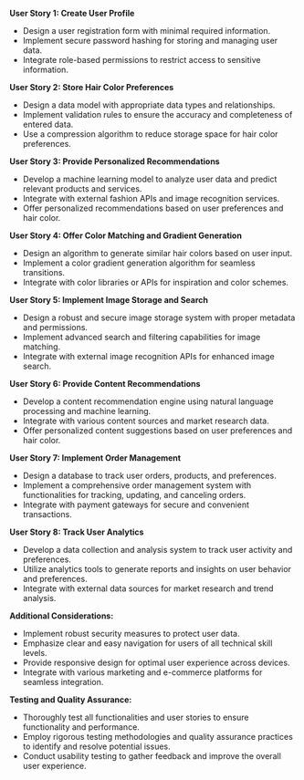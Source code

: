 **User Story 1: Create User Profile**

* Design a user registration form with minimal required information.
* Implement secure password hashing for storing and managing user data.
* Integrate role-based permissions to restrict access to sensitive information.

**User Story 2: Store Hair Color Preferences**

* Design a data model with appropriate data types and relationships.
* Implement validation rules to ensure the accuracy and completeness of entered data.
* Use a compression algorithm to reduce storage space for hair color preferences.

**User Story 3: Provide Personalized Recommendations**

* Develop a machine learning model to analyze user data and predict relevant products and services.
* Integrate with external fashion APIs and image recognition services.
* Offer personalized recommendations based on user preferences and hair color.

**User Story 4: Offer Color Matching and Gradient Generation**

* Design an algorithm to generate similar hair colors based on user input.
* Implement a color gradient generation algorithm for seamless transitions.
* Integrate with color libraries or APIs for inspiration and color schemes.

**User Story 5: Implement Image Storage and Search**

* Design a robust and secure image storage system with proper metadata and permissions.
* Implement advanced search and filtering capabilities for image matching.
* Integrate with external image recognition APIs for enhanced image search.

**User Story 6: Provide Content Recommendations**

* Develop a content recommendation engine using natural language processing and machine learning.
* Integrate with various content sources and market research data.
* Offer personalized content suggestions based on user preferences and hair color.

**User Story 7: Implement Order Management**

* Design a database to track user orders, products, and preferences.
* Implement a comprehensive order management system with functionalities for tracking, updating, and canceling orders.
* Integrate with payment gateways for secure and convenient transactions.

**User Story 8: Track User Analytics**

* Develop a data collection and analysis system to track user activity and preferences.
* Utilize analytics tools to generate reports and insights on user behavior and preferences.
* Integrate with external data sources for market research and trend analysis.

**Additional Considerations:**

* Implement robust security measures to protect user data.
* Emphasize clear and easy navigation for users of all technical skill levels.
* Provide responsive design for optimal user experience across devices.
* Integrate with various marketing and e-commerce platforms for seamless integration.

**Testing and Quality Assurance:**

* Thoroughly test all functionalities and user stories to ensure functionality and performance.
* Employ rigorous testing methodologies and quality assurance practices to identify and resolve potential issues.
* Conduct usability testing to gather feedback and improve the overall user experience.
